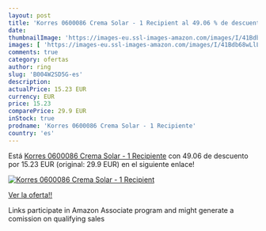 ```yaml
---
layout: post
title: 'Korres 0600086 Crema Solar - 1 Recipient al 49.06 % de descuento'
date: 
thumbnailImage: 'https://images-eu.ssl-images-amazon.com/images/I/41Bdb68wLlL._SL200_.jpg'
images: [ 'https://images-eu.ssl-images-amazon.com/images/I/41Bdb68wLlL._SL200_.jpg' ]
comments: true
category: ofertas
author: ring
slug: 'B004W2SD5G-es'
description:
actualPrice: 15.23 EUR
currency: EUR
price: 15.23
comparePrice: 29.9 EUR
inStock: true
prodname: 'Korres 0600086 Crema Solar - 1 Recipiente'
country: 'es'
---
```


Está [Korres 0600086 Crema Solar - 1 Recipiente](https://www.amazon.es/dp/B004W2SD5G/?tag=tolees-21) con 49.06 de descuento por 15.23 EUR (original: 29.9 EUR) en el siguiente enlace!

[![Korres 0600086 Crema Solar - 1 Recipient](https://images-eu.ssl-images-amazon.com/images/I/41Bdb68wLlL._SL200_.jpg)](https://www.amazon.es/dp/B004W2SD5G/?tag=tolees-21)

[Ver la oferta!!](https://www.amazon.es/dp/B004W2SD5G/?tag=tolees-21)

Links participate in Amazon Associate program and might generate a comission on qualifying sales


